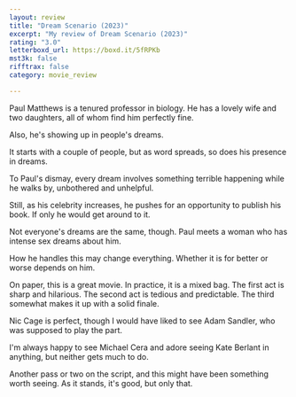 ```yaml
---
layout: review
title: "Dream Scenario (2023)"
excerpt: "My review of Dream Scenario (2023)"
rating: "3.0"
letterboxd_url: https://boxd.it/5fRPKb
mst3k: false
rifftrax: false
category: movie_review

---
```


Paul Matthews is a tenured professor in biology. He has a lovely wife and two daughters, all of whom find him perfectly fine. 

Also, he's showing up in people's dreams. 

It starts with a couple of people, but as word spreads, so does his presence in dreams.

To Paul's dismay, every dream involves something terrible happening while he walks by, unbothered and unhelpful.

Still, as his celebrity increases, he pushes for an opportunity to publish his book. If only he would get around to it.

Not everyone's dreams are the same, though. Paul meets a woman who has intense sex dreams about him.

How he handles this may change everything. Whether it is for better or worse depends on him.

On paper, this is a great movie. In practice, it is a mixed bag. The first act is sharp and hilarious. The second act is tedious and predictable. The third somewhat makes it up with a solid finale.

Nic Cage is perfect, though I would have liked to see  Adam Sandler, who was supposed to play the part.

I'm always happy to see Michael Cera and adore seeing Kate Berlant in anything, but neither gets much to do.

Another pass or two on the script, and this might have been something worth seeing. As it stands, it's good, but only that.